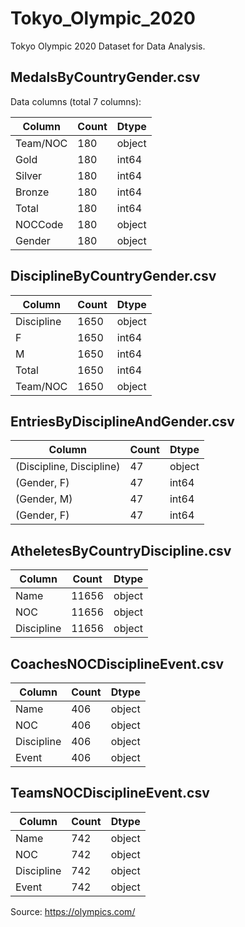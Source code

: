 # Tokyo_Olympic_2020

Tokyo Olympic 2020 Dataset for Data Analysis.

## MedalsByCountryGender.csv 

Data columns (total 7 columns):

|Column | Count | Dtype |
|-------|------ | ------ |
Team/NOC | 180   |  object
Gold   |   180   | int64 
Silver  |  180   |  int64 
Bronze |   180   |  int64 
Total  |   180  | int64 
NOCCode |  180  |object
Gender |   180   |  object

## DisciplineByCountryGender.csv
|Column | Count | Dtype |
|-------|------ | ------ |
Discipline | 1650   |  object
F   |   1650   | int64 
M  |  1650   |  int64 
Total  |   1650  | int64 
Team/NOC |  1650  |object

## EntriesByDisciplineAndGender.csv
|Column | Count | Dtype |
|-------|------ | ------ |
(Discipline, Discipline) | 47   |  object
(Gender, F)   |   47   | int64 
(Gender, M) |  47   |  int64 
(Gender, F)  |   47  | int64 

## AtheletesByCountryDiscipline.csv
|Column | Count | Dtype |
|-------|------ | ------ |
Name | 11656   |  object
NOC  |   11656   | object 
Discipline |  11656   |  object 

## CoachesNOCDisciplineEvent.csv
|Column | Count | Dtype |
|-------|------ | ------ |
Name | 406   |  object
NOC  |   406   | object 
Discipline |  406   |  object 
Event |  406   |  object 

## TeamsNOCDisciplineEvent.csv
|Column | Count | Dtype |
|-------|------ | ------ |
Name | 742   |  object
NOC  |   742   | object 
Discipline |  742   |  object 
Event |  742   |  object 


Source: https://olympics.com/
